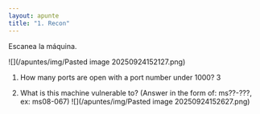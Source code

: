 ```yaml
---
layout: apunte
title: "1. Recon"
---
```


Escanea la máquina.

![](/apuntes/img/Pasted image 20250924152127.png)

1. How many ports are open with a port number under 1000?
   3
   
2. What is this machine vulnerable to? (Answer in the form of: ms??-???, ex: ms08-067)
   ![](/apuntes/img/Pasted image 20250924152627.png)
